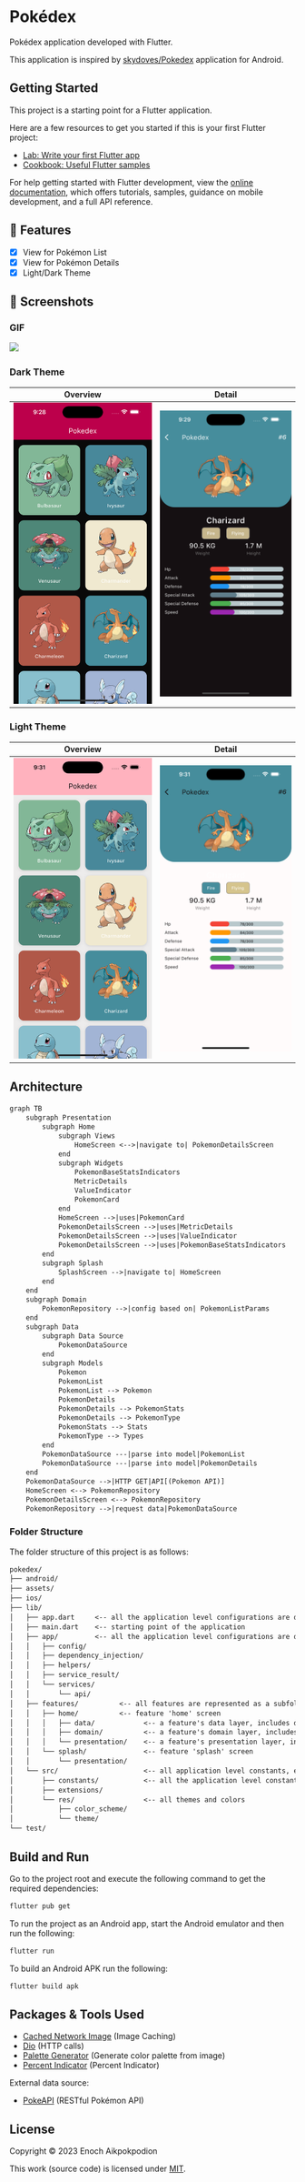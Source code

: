 # Pokédex

Pokédex application developed with Flutter.

This application is inspired by [skydoves/Pokedex](https://github.com/skydoves/Pokedex) application for Android.

## Getting Started

This project is a starting point for a Flutter application.

Here are a few resources to get you started if this is your first Flutter project:

- [Lab: Write your first Flutter app](https://docs.flutter.dev/get-started/codelab)
- [Cookbook: Useful Flutter samples](https://docs.flutter.dev/cookbook)

For help getting started with Flutter development, view the
[online documentation](https://docs.flutter.dev/), which offers tutorials,
samples, guidance on mobile development, and a full API reference.

## 📱 Features

- [x] View for Pokémon List
- [x] View for Pokémon Details
- [x] Light/Dark Theme

## 📸 Screenshots

### GIF

![](assets/gif/screen_record.gif?raw=true)

### Dark Theme

| Overview                                              | Detail                                                |
|-------------------------------------------------------|-------------------------------------------------------|
| <img src="assets/screenshots/dark/1.png" width="400"> | <img src="assets/screenshots/dark/2.png" width="400"> |

### Light Theme

| Overview                                               | Detail                                                 |
|--------------------------------------------------------|--------------------------------------------------------|
| <img src="assets/screenshots/light/1.png" width="400"> | <img src="assets/screenshots/light/2.png" width="400"> |

## Architecture

```mermaid
graph TB
    subgraph Presentation
        subgraph Home
            subgraph Views
                HomeScreen <-->|navigate to| PokemonDetailsScreen
            end
            subgraph Widgets
                PokemonBaseStatsIndicators
                MetricDetails
                ValueIndicator
                PokemonCard
            end
            HomeScreen -->|uses|PokemonCard
            PokemonDetailsScreen -->|uses|MetricDetails
            PokemonDetailsScreen -->|uses|ValueIndicator
            PokemonDetailsScreen -->|uses|PokemonBaseStatsIndicators
        end
        subgraph Splash
            SplashScreen -->|navigate to| HomeScreen
        end
    end
    subgraph Domain
        PokemonRepository -->|config based on| PokemonListParams
    end
    subgraph Data
        subgraph Data Source
            PokemonDataSource
        end
        subgraph Models
            Pokemon
            PokemonList 
            PokemonList --> Pokemon
            PokemonDetails 
            PokemonDetails --> PokemonStats
            PokemonDetails --> PokemonType
            PokemonStats --> Stats
            PokemonType --> Types
        end
        PokemonDataSource ---|parse into model|PokemonList
        PokemonDataSource ---|parse into model|PokemonDetails
    end
    PokemonDataSource -->|HTTP GET|API[(Pokemon API)]
    HomeScreen <--> PokemonRepository
    PokemonDetailsScreen <--> PokemonRepository
    PokemonRepository -->|request data|PokemonDataSource
```

### Folder Structure

The folder structure of this project is as follows:

```txt
pokedex/
├── android/
├── assets/
├── ios/
├── lib/
│   ├── app.dart     <-- all the application level configurations are defined here
│   ├── main.dart    <-- starting point of the application
│   ├── app/         <-- all the application level configurations are defined, e.g., routes, title, orientation etc.
│   │   ├── config/
│   │   ├── dependency_injection/
│   │   ├── helpers/
│   │   ├── service_result/
│   │   └── services/
│   │       └── api/
│   ├── features/          <-- all features are represented as a subfolder
│   │   ├── home/          <-- feature 'home' screen
│   │   │   ├── data/            <-- a feature's data layer, includes data source (either local or remote)
│   │   │   ├── domain/          <-- a feature's domain layer, includes repository and params 
│   │   │   └── presentation/    <-- a feature's presentation layer, includes widgets and screen
│   │   └── splash/              <-- feature 'splash' screen
│   │       └── presentation/
│   └── src/                     <-- all application level constants, extensions and themes
│       ├── constants/           <-- all the application level constants here, e.g., baseURLs
│       ├── extensions/
│       └── res/                 <-- all themes and colors
│           ├── color_scheme/
│           └── theme/
└── test/
```

## Build and Run

Go to the project root and execute the following command to get the required dependencies:

```sh
flutter pub get
```

To run the project as an Android app, start the Android emulator and then run the following:

```sh
flutter run
```

To build an Android APK run the following:

```sh
flutter build apk
```

## Packages & Tools Used

- [Cached Network Image](https://github.com/Baseflow/flutter_cached_network_image) (Image Caching)
- [Dio](https://github.com/cfug/dio/tree/main/dio) (HTTP calls)
- [Palette Generator](https://github.com/flutter/packages/tree/main/packages/palette_generator) (Generate color palette from image)
- [Percent Indicator](https://github.com/diegoveloper/flutter_percent_indicator/) (Percent Indicator)

External data source:

- [PokeAPI](https://pokeapi.co) (RESTful Pokémon API)

## License

Copyright © 2023 Enoch Aikpokpodion

This work (source code) is licensed under  [MIT](./LICENSE).
